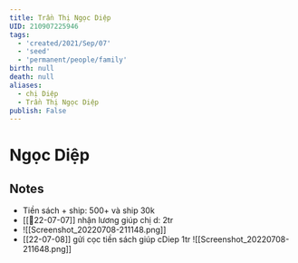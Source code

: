 ```yaml
---
title: Trần Thị Ngọc Diệp
UID: 210907225946
tags:
  - 'created/2021/Sep/07'
  - 'seed'
  - 'permanent/people/family'
birth: null
death: null
aliases:
  - chị Diệp
  - Trần Thị Ngọc Diệp
publish: False
---
```

# Ngọc Diệp

## Notes
- Tiền sách + ship: 500+ và ship 30k
- [[📝22-07-07]] nhận lương giúp chị d: 2tr
- ![[Screenshot_20220708-211148.png]]
- [[22-07-08]] gửi cọc tiền sách giúp cDiep 1tr
![[Screenshot_20220708-211648.png]]

